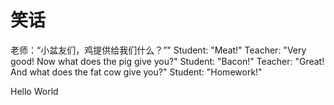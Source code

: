 ﻿# 笑话

老师：“小盆友们，鸡提供给我们什么？”"
Student: "Meat!"
Teacher: "Very good! Now what does the pig give you?"
Student: "Bacon!"
Teacher: "Great! And what does the fat cow give you?"
Student: "Homework!"

Hello World

